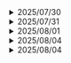 <details>
<summary>2025/07/30</summary>
    <ul>
    <li>
        vscode를 통해 EC2로 .pem을 통해 접속하여 작업을 할 수 있도록 환경 구성.
    </li>
    <li>
        EC2에 postgres 컨테이너 가동.
    </li>
        <ul>
        <li>
            시간 변수 설정을 통해 한국 표준시로 변경.
        </li>
        </ul>
    <li>
        --force-recreate를 학습.
    </li>
        <ul>
        <li>
            볼륨과 바인드 마운트와 독립적으로 변경된 환경 설정만 적용하기에 안정적이다.
        </li>
        </ul>
    <li>
        멀티스테이지 방법을 통해 벡엔드 서버의 의미지를 경량화하여 가동하였다.
    </li>
        <ul>
        <li>
            Spring Boot의 작업 환경을 gradle-jdk로 설정<br>→ 더미 클래스와 코드 작성<br>→ localhost:8080 접속 후 확인.
        </li>
        </ul>
    </ul>
</details>

<details>
<summary>2025/07/31</summary>
  <ul>
    <li>
      초기 시스템 아키텍처 설계.
    </li>
    <li>
      Frontend 서버 구축 및 공유.
    </li>
      <ul>
        <li>
          Frontend 서버는 바인드 바운트를 활용해 실시간으로 코드 수정 및 확인이 가능하도록 함.
        </li>
      </ul>
    <li>
      EC2의 DB 컨테이너에 pgvector 확장자 설치.
    </li>
      <ul>
        <li>
          보안을 염두하여 init.sql을 설정하지 않음.
        </li>
        <li>
          Dockerfile로 설치 준비를 하고, CREATE EXTENSION을 통해 컨테이너 내에 직접 설치.
        </li>
      </ul>
    <li>
      로컬 Backend 서번에서 EC2의 DB에 SSH 터널링하여 연결.
    </li>
  </ul>
</details>

<details>
<summary>2025/08/01</summary>
  <ul>
    <li>
      크롤링 작업 환경 구축 설계. (EC2 내 구현 채택).
    </li>
      <ul>
        <li>
          로컬 구현
        </li>
          <ul>
            <li>
              장점: 필요할 때만 로컬에서 코드를 실행하면 된다.
            </li>
            <li>
              단점: 자동화 등 확장성을 고려할 때 이후 확장이 어렵다.
            </li>
          </ul>
        <li>
          EC2 내 구현 (채택).
        </li>
          <ul>
            <li>
              장점: airflow 등으로 확장성이 좋다.
            </li>
            <li>
              단점: 크롤링의 빈도가 많지 않다면 물리적 리소스의 낭비로 이어진다.
            </li>
          </ul>
      </ul>
    <li>
      1차 개발 환경 명세서 작성 및 개발자들에게 공유.
    </li>
      <ul>
        <li>
          Front, Back 서버의 compose.yaml 명령어
        </li>
        <li>
          SSH 터널링을 통한 DB 접근.
        </li>
      </ul>
  </ul>
</details>

<details>
<summary>2025/08/04</summary>
  <ul>
    <li>
      Front: 바인드 마운트로 인한 문제 해결.<br>Link:https://github.com/LWH4Data/PJT_01_AID/blob/master/trouble_shooting/FrontEnd_%EB%B0%94%EC%9D%B8%EB%93%9C%20%EB%A7%88%EC%9A%B4%ED%8A%B8%20%EC%88%98%EC%A0%95.pdf 
    </li>
    <li>
      개발 시작과 함께 branch 권한 수정.
    </li>
    <li>
      Youtube 데이터 크롤링 시작.
    </li>
    <li>
      docker compose build --no-cache를 통해 axios 문제 해결.
    </li>
      <ul>
        <li>
          내부 캐시 및 바인드 마운트 문제로 추정.
        </li>
        <li>
          개발 초기 외에는 의존성 업데이트 빈도가 낮을 것이라 생각되어 현상태 유지.
        </li>
      </ul>
  </ul>
</details>

<details>
<summary>2025/08/04</summary>
  <ul>
    <li>
      EC2 SSH 터널링 트러블 슈팅<br>Link: 
    </li>
  </ul>

</details>

